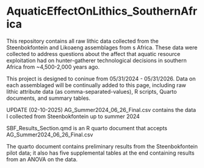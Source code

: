 # AquaticEffectOnLithics_SouthernAfrica
This repository contains all raw lithic data collected from the Steenbokfontein and Likoaeng assemblages from s Africa. These data were collected to address questions about the affect that aquatic resource exploitation had on hunter-gatherer technological decisions in southern Africa from ~4,500-2,000 years ago.

This project is designed to coninue from 05/31/2024 - 05/31/2026. Data on each assemblaged will be continually added to this page, including raw lithic attribute data (as comma-separated-values), R scripts, Quarto documents, and summary tables.

UPDATE (02-10-2025)
AG_Summer2024_06_26_Final.csv contains the data I collected from Steenbokfontein up to summer 2024

SBF_Results_Section.qmd is an R quarto document that accepts AG_Summer2024_06_26_Final.csv

The quarto document contains preliminary results from the Steenbokfontein pilot data; it also has five supplemental tables at the end containing results from an ANOVA on the data.
